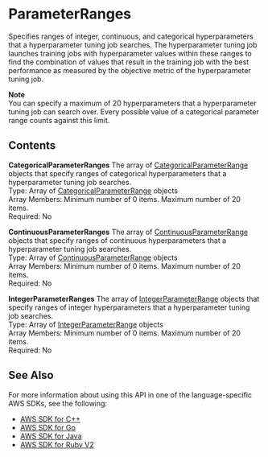 # ParameterRanges<a name="API_ParameterRanges"></a>

Specifies ranges of integer, continuous, and categorical hyperparameters that a hyperparameter tuning job searches\. The hyperparameter tuning job launches training jobs with hyperparameter values within these ranges to find the combination of values that result in the training job with the best performance as measured by the objective metric of the hyperparameter tuning job\.

**Note**  
You can specify a maximum of 20 hyperparameters that a hyperparameter tuning job can search over\. Every possible value of a categorical parameter range counts against this limit\.

## Contents<a name="API_ParameterRanges_Contents"></a>

 **CategoricalParameterRanges**   <a name="SageMaker-Type-ParameterRanges-CategoricalParameterRanges"></a>
The array of [CategoricalParameterRange](API_CategoricalParameterRange.md) objects that specify ranges of categorical hyperparameters that a hyperparameter tuning job searches\.  
Type: Array of [CategoricalParameterRange](API_CategoricalParameterRange.md) objects  
Array Members: Minimum number of 0 items\. Maximum number of 20 items\.  
Required: No

 **ContinuousParameterRanges**   <a name="SageMaker-Type-ParameterRanges-ContinuousParameterRanges"></a>
The array of [ContinuousParameterRange](API_ContinuousParameterRange.md) objects that specify ranges of continuous hyperparameters that a hyperparameter tuning job searches\.  
Type: Array of [ContinuousParameterRange](API_ContinuousParameterRange.md) objects  
Array Members: Minimum number of 0 items\. Maximum number of 20 items\.  
Required: No

 **IntegerParameterRanges**   <a name="SageMaker-Type-ParameterRanges-IntegerParameterRanges"></a>
The array of [IntegerParameterRange](API_IntegerParameterRange.md) objects that specify ranges of integer hyperparameters that a hyperparameter tuning job searches\.  
Type: Array of [IntegerParameterRange](API_IntegerParameterRange.md) objects  
Array Members: Minimum number of 0 items\. Maximum number of 20 items\.  
Required: No

## See Also<a name="API_ParameterRanges_SeeAlso"></a>

For more information about using this API in one of the language\-specific AWS SDKs, see the following:
+  [AWS SDK for C\+\+](https://docs.aws.amazon.com/goto/SdkForCpp/sagemaker-2017-07-24/ParameterRanges) 
+  [AWS SDK for Go](https://docs.aws.amazon.com/goto/SdkForGoV1/sagemaker-2017-07-24/ParameterRanges) 
+  [AWS SDK for Java](https://docs.aws.amazon.com/goto/SdkForJava/sagemaker-2017-07-24/ParameterRanges) 
+  [AWS SDK for Ruby V2](https://docs.aws.amazon.com/goto/SdkForRubyV2/sagemaker-2017-07-24/ParameterRanges) 